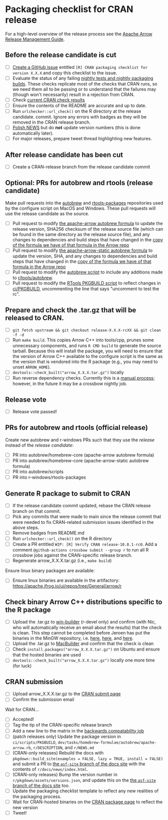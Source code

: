 
<!---
  Licensed to the Apache Software Foundation (ASF) under one
  or more contributor license agreements.  See the NOTICE file
  distributed with this work for additional information
  regarding copyright ownership.  The ASF licenses this file
  to you under the Apache License, Version 2.0 (the
  "License"); you may not use this file except in compliance
  with the License.  You may obtain a copy of the License at

    http://www.apache.org/licenses/LICENSE-2.0

  Unless required by applicable law or agreed to in writing,
  software distributed under the License is distributed on an
  "AS IS" BASIS, WITHOUT WARRANTIES OR CONDITIONS OF ANY
  KIND, either express or implied.  See the License for the
  specific language governing permissions and limitations
  under the License.
-->

# Packaging checklist for CRAN release

For a high-level overview of the release process see the
[Apache Arrow Release Management Guide](https://arrow.apache.org/docs/developers/release.html#post-release-tasks).

## Before the release candidate is cut

- [ ] [Create a GitHub issue](https://github.com/apache/arrow/issues/new/) entitled `[R] CRAN packaging checklist for version X.X.X` and copy this checklist to the issue.
- [ ] Evaluate the status of any failing [nightly tests and nightly packaging builds](http://crossbow.voltrondata.com). These checks replicate most of the checks that CRAN runs, so we need them all to be passing or to understand that the failures may (though won't necessarily) result in a rejection from CRAN.
- [ ] Check [current CRAN check results](https://cran.rstudio.org/web/checks/check_results_arrow.html)
- [ ] Ensure the contents of the README are accurate and up to date.
- [ ] Run `urlchecker::url_check()` on the R directory at the release candidate.
  commit. Ignore any errors with badges as they will be removed in the CRAN release branch.
- [ ] [Polish NEWS](https://style.tidyverse.org/news.html#news-release) but do **not** update version numbers (this is done automatically later).
- [ ] For major releases, prepare tweet thread highlighting new features.

## After release candidate has been cut
- [ ] Create a CRAN-release branch from the release candidate commit

## Optional: PRs for autobrew and rtools (release candidate)

Make pull requests into the [autobrew](https://github.com/autobrew) and
[rtools-packages](https://github.com/r-windows/rtools-packages) repositories
used by the configure script on MacOS and Windows. These pull requests will
use the release candidate as the source.

- [ ] Pull request to modify
  [the apache-arrow autobrew formula]( https://github.com/autobrew/homebrew-core/blob/high-sierra/Formula/apache-arrow.rb) 
  to update the release version, SHA256 checksum of the release source file (which can be found in the same directory as the release source file), and any changes to dependencies and build steps that have changed in the
  [copy of the formula we have of that formula in the Arrow repo](https://github.com/apache/arrow/blob/main/dev/tasks/homebrew-formulae/autobrew/apache-arrow.rb)
- [ ] Pull request to modify
  [the apache-arrow-static autobrew formula](https://github.com/autobrew/homebrew-cran/blob/master/Formula/apache-arrow-static.rb)
  to update the version, SHA, and any changes to dependencies and build steps that have changed in the
  [copy of the formula we have of that formula in the Arrow repo](https://github.com/apache/arrow/blob/main/dev/tasks/homebrew-formulae/autobrew/apache-arrow-static.rb)
- [ ] Pull request to modify the 
  [autobrew script](https://github.com/autobrew/scripts/blob/master/apache-arrow)
  to include any additions made to
  [r/tools/autobrew](https://github.com/apache/arrow/blob/main/r/tools/autobrew).
- [ ] Pull request to modify the
  [RTools PKGBUILD script](https://github.com/r-windows/rtools-packages/blob/master/mingw-w64-arrow/PKGBUILD)
  to reflect changes in
  [ci/PKGBUILD](https://github.com/apache/arrow/blob/main/ci/scripts/PKGBUILD),
  uncommenting the line that says "uncomment to test the rc".

## Prepare and check the .tar.gz that will be released to CRAN.

- [ ] `git fetch upstream && git checkout release-X.X.X-rcXX && git clean -f -d`
- [ ] Run `make build`. This copies Arrow C++ into tools/cpp, prunes some
  unnecessary components, and runs `R CMD build` to generate the source tarball.
  Because this will install the package, you will need to ensure that the version
  of Arrow C++ available to the configure script is the same as the version
  that is vendored into the R package (e.g., you may need to unset `ARROW_HOME`).
- [ ] `devtools::check_built("arrow_X.X.X.tar.gz")` locally
- [ ] Run reverse dependency checks. Currently this is a 
  [manual process](https://gist.github.com/paleolimbot/630fdab1e204d70fea97633d8fa15ccb);
  however, in the future it may be a crossbow nightly job.

## Release vote
- [ ] Release vote passed!

## PRs for autobrew and rtools (official release)

Create new autobrew and r-windows PRs such that they use the *release*
instead of the *release candidate*:

- [ ] PR into autobrew/homebrew-core (apache-arrow autobrew formula)
- [ ] PR into autobrew/homebrew-core (apache-arrow-static autobrew formula)
- [ ] PR into autobrew/scripts
- [ ] PR into r-windows/rtools-packages

## Generate R package to submit to CRAN
- [ ] If the release candidate commit updated, rebase the CRAN release branch
  on that commit.
- [ ] Pick any commits that were made to main since the release commit that
  were needed to fix CRAN-related submission issues identified in the above
  steps.
- [ ] Remove badges from README.md
- [ ] Run `urlchecker::url_check()` on the R directory
- [ ] Create a PR entitled `WIP: [R] Verify CRAN release-10.0.1-rc0`. Add
  a comment `@github-actions crossbow submit --group r` to run all R crossbow
  jobs against the CRAN-specific release branch.
- [ ] Regenerate arrow_X.X.X.tar.gz (i.e., `make build`)

Ensure linux binary packages are available:
- [ ] Ensure linux binaries are available in the artifactory:
  https://apache.jfrog.io/ui/repos/tree/General/arrow/r

## Check binary Arrow C++ distributions specific to the R package
- [ ] Upload the .tar.gz to [win-builder](https://win-builder.r-project.org/upload.aspx) (r-devel only)
  and confirm (with Nic, who will automatically receive an email about the results) that the check is clean.
  This step cannot be completed before Jeroen has put the binaries in the MinGW repository, i.e. [here](https://ftp.opencpu.org/rtools/ucrt64/), [here](https://ftp.opencpu.org/rtools/mingw64/), and [here](https://ftp.opencpu.org/rtools/mingw32/).
- [ ] Upload the .tar.gz to [MacBuilder](https://mac.r-project.org/macbuilder/submit.html)
  and confirm that the check is clean
- [ ] Check `install.packages("arrow_X.X.X.tar.gz")` on Ubuntu and ensure that the
  hosted binaries are used
- [ ] `devtools::check_built("arrow_X.X.X.tar.gz")` locally one more time (for luck)

## CRAN submission
- [ ] Upload arrow_X.X.X.tar.gz to the
  [CRAN submit page](https://xmpalantir.wu.ac.at/cransubmit/)
- [ ] Confirm the submission email

Wait for CRAN...
- [ ] Accepted!
- [ ] Tag the tip of the CRAN-specific release branch
- [ ] Add a new line to the matrix in the [backwards compatability job](https://github.com/apache/arrow/blob/main/dev/tasks/r/github.linux.arrow.version.back.compat.yml)
- [ ] (patch releases only) Update the package version in `ci/scripts/PKGBUILD`, `dev/tasks/homebrew-formulae/autobrew/apache-arrow.rb`, `r/DESCRIPTION`, and `r/NEWS.md`
- [ ] (CRAN-only releases) Rebuild the docs with `pkgdown::build_site(examples = FALSE, lazy = TRUE, install = FALSE)` and submit a PR to [the `asf-site` branch of the docs site](https://github.com/apache/arrow-site) with the contents of `r/docs/news/index.html`.
- [ ] (CRAN-only releases) Bump the version number in `r/pkgdown/assets/versions.json`, and update this on the [the `asf-site` branch of the docs site](https://github.com/apache/arrow-site) too.
- [ ] Update the packaging checklist template to reflect any new realities of the
  packaging process.
- [ ] Wait for CRAN-hosted binaries on the
  [CRAN package page](https://cran.r-project.org/package=arrow) to reflect the
  new version
- [ ] Tweet!
